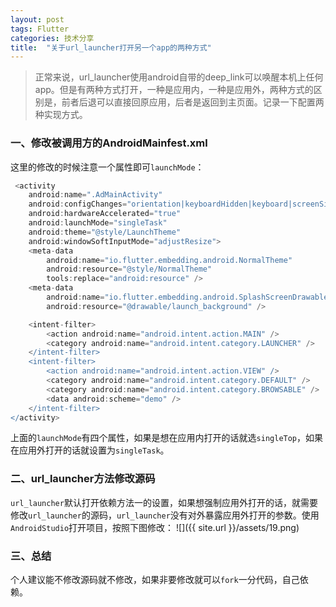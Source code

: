 ```yaml
---
layout: post
tags: Flutter
categories: 技术分享
title:  "关于url_launcher打开另一个app的两种方式"
---
```


> 正常来说，url_launcher使用android自带的deep_link可以唤醒本机上任何app。但是有两种方式打开，一种是应用内，一种是应用外，两种方式的区别是，前者后退可以直接回原应用，后者是返回到主页面。记录一下配置两种实现方式。

### 一、修改被调用方的AndroidMainfest.xml
这里的修改的时候注意一个属性即可`launchMode`：
```gradle
 <activity
    android:name=".AdMainActivity"
    android:configChanges="orientation|keyboardHidden|keyboard|screenSize|smallestScreenSize|locale|layoutDirection|fontScale|screenLayout|density|uiMode"
    android:hardwareAccelerated="true"
    android:launchMode="singleTask"
    android:theme="@style/LaunchTheme"
    android:windowSoftInputMode="adjustResize">
    <meta-data
        android:name="io.flutter.embedding.android.NormalTheme"
        android:resource="@style/NormalTheme"
        tools:replace="android:resource" />
    <meta-data
        android:name="io.flutter.embedding.android.SplashScreenDrawable"
        android:resource="@drawable/launch_background" />

    <intent-filter>
        <action android:name="android.intent.action.MAIN" />
        <category android:name="android.intent.category.LAUNCHER" />
    </intent-filter>
    <intent-filter>
        <action android:name="android.intent.action.VIEW" />
        <category android:name="android.intent.category.DEFAULT" />
        <category android:name="android.intent.category.BROWSABLE" />
        <data android:scheme="demo" />
    </intent-filter>
</activity>
```
上面的`launchMode`有四个属性，如果是想在应用内打开的话就选`singleTop`，如果在应用外打开的话就设置为`singleTask`。

### 二、url_launcher方法修改源码
`url_launcher`默认打开依赖方法一的设置，如果想强制应用外打开的话，就需要修改`url_launcher`的源码，`url_launcher`没有对外暴露应用外打开的参数。使用`AndroidStudio`打开项目，按照下图修改：
![]({{ site.url }}/assets/19.png)

### 三、总结
个人建议能不修改源码就不修改，如果非要修改就可以`fork`一分代码，自己依赖。